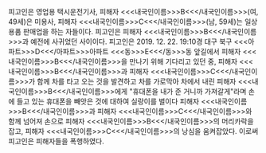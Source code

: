 피고인은 영업용 택시운전기사, 피해자 <<<내국인이름>>>B<<</내국인이름>>>(여, 49세)은 미용사, 피해자 <<<내국인이름>>>C<<</내국인이름>>>(남, 59세)는 일상용품 판매업을 하는 자들이다.
피고인은 피해자 <<<내국인이름>>>B<<</내국인이름>>>과 예전에 사귀었던 사이이다.
피고인은 2019. 12. 22. 19:10경 대구 북구 <<<아파트>>>D<<</아파트>>>아파트 <<<동>>>E<<</동>>>동 앞길에서 피해자 <<<내국인이름>>>B<<</내국인이름>>>을 만나기 위해 기다리고 있던 중, 피해자 <<<내국인이름>>>B<<</내국인이름>>>과 피해자 <<<내국인이름>>>C<<</내국인이름>>>가 함께 차를 타고 오는 것을 발견하고 차를 가로막아 차에서 내린 피해자 <<<내국인이름>>>B<<</내국인이름>>>에게 "휴대폰을 내가 준 거니까 가져갈게"라며 손에 들고 있는 휴대폰을 빼앗은 것에 대하여 실랑이를 벌이다 피해자 <<<내국인이름>>>B<<</내국인이름>>>과 피해자 <<<내국인이름>>>C<<</내국인이름>>>와 함께 넘어져 손으로 피해자 <<<내국인이름>>>B<<</내국인이름>>>의 머리카락을 잡고, 피해자 <<<내국인이름>>>C<<</내국인이름>>>의 낭심을 움켜잡았다.
이로써 피고인은 피해자들을 폭행하였다.